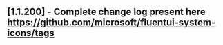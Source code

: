 ## [1.1.200] - Complete change log present here https://github.com/microsoft/fluentui-system-icons/tags